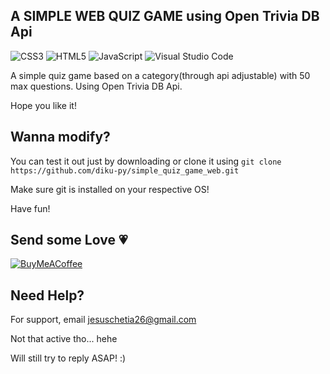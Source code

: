## A SIMPLE WEB QUIZ GAME using Open Trivia DB Api

![CSS3](https://img.shields.io/badge/css3-%231572B6.svg?style=for-the-badge&logo=css3&logoColor=white) ![HTML5](https://img.shields.io/badge/html5-%23E34F26.svg?style=for-the-badge&logo=html5&logoColor=white) ![JavaScript](https://img.shields.io/badge/javascript-%23323330.svg?style=for-the-badge&logo=javascript&logoColor=%23F7DF1E) ![Visual Studio Code](https://img.shields.io/badge/Visual%20Studio%20Code-0078d7.svg?style=for-the-badge&logo=visual-studio-code&logoColor=white) 

A simple quiz game based on a category(through api adjustable) with 50 max questions. Using Open Trivia DB Api.

Hope you like it!

## Wanna modify?

You can test it out just by downloading or clone it using `git clone https://github.com/diku-py/simple_quiz_game_web.git`

Make sure git is installed on your respective OS!

Have fun!

## Send some Love 💗

[![BuyMeACoffee](https://img.shields.io/badge/Buy%20Me%20a%20Coffee-ffdd00?style=for-the-badge&logo=buy-me-a-coffee&logoColor=black)](https://www.buymeacoffee.com/diku.py)


## Need Help?

For support, email jesuschetia26@gmail.com

Not that active tho... hehe 

Will still try to reply ASAP! :)
